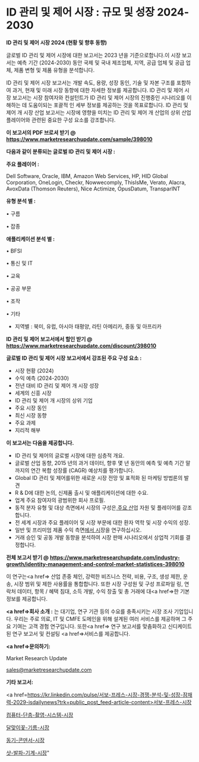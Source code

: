 # ID 관리 및 제어 시장 : 규모 및 성장 2024-2030

<strong>ID 관리 및 제어 시장 2024 (현황 및 향후 동향)</strong>

글로벌 ID 관리 및 제어 시장에 대한 보고서는 2023 년을 기준으로합니다.이 시장 보고서는 예측 기간 (2024-2030) 동안 국제 및 국내 제조업체, 지역, 공급 업체 및 공급 업체, 제품 변형 및 제품 유형을 분석합니다.

ID 관리 및 제어 시장 보고서는 개발 속도, 용량, 성장 동인, 기술 및 자본 구조를 포함하여 과거, 현재 및 미래 시장 동향에 대한 자세한 정보를 제공합니다. ID 관리 및 제어 시장 보고서는 시장 참여자와 컨설턴트가 ID 관리 및 제어 시장의 진행중인 시나리오를 이해하는 데 도움이되는 포괄적 인 세부 정보를 제공하는 것을 목표로합니다. ID 관리 및 제어 개 시장 산업 보고서는 시장에 영향을 미치는 ID 관리 및 제어 개 산업의 상위 산업 플레이어와 관련된 중요한 구성 요소를 강조합니다.



<strong>이 보고서의 PDF 브로셔 받기 @ <a href=https://www.marketresearchupdate.com/sample/398010>https://www.marketresearchupdate.com/sample/398010</a></strong>



<strong>다음과 같이 분류되는 글로벌 ID 관리 및 제어 시장 :</strong>



<strong>주요 플레이어 :</strong>

Dell Software, Oracle, IBM, Amazon Web Services, HP, HID Global Corporation, OneLogin, Checkr, Nowwecomply, ThisIsMe, Verato, Alacra, AvoxData (Thomson Reuters), Nice Actimize, OpusDatum, TransparINT



<strong>유형 분석 별 :</strong>

• 구름

• 잡종



<strong>애플리케이션 분석 별 :</strong>

• BFSI

• 통신 및 IT

• 교육

• 공공 부문

• 조작

• 기타

<ul>
  <li>지역별 : 북미, 유럽, 아시아 태평양, 라틴 아메리카, 중동 및 아프리카</li>
</ul>


<strong>ID 관리 및 제어 보고서에서 할인 받기 @ <a href=https://www.marketresearchupdate.com/discount/398010>https://www.marketresearchupdate.com/discount/398010</a></strong>



<strong>글로벌 ID 관리 및 제어 시장 보고서에서 강조된 주요 구성 요소 :</strong>
<ul>
  <li>시장 현황 (2024)</li>
  <li>수익 예측 (2024-2030)</li>
  <li>전년 대비 ID 관리 및 제어 개 시장 성장</li>
  <li>세계의 신흥 시장</li>
  <li>ID 관리 및 제어 개 시장의 상위 기업</li>
  <li>주요 시장 동인</li>
  <li>최신 시장 동향</li>
  <li>주요 과제</li>
  <li>지리적 해부</li>
</ul>


<strong>이 보고서는 다음을 제공합니다.</strong>
<ul>
  <li>ID 관리 및 제어의 글로벌 시장에 대한 심층적 개요.</li>
  <li>글로벌 산업 동향, 2015 년의 과거 데이터, 향후 몇 년 동안의 예측 및 예측 기간 말까지의 연간 복합 성장률 (CAGR) 예상치를 평가합니다.</li>
  <li>Global ID 관리 및 제어를위한 새로운 시장 전망 및 표적화 된 마케팅 방법론의 발견</li>
  <li>R &amp; D에 대한 논의, 신제품 출시 및 애플리케이션에 대한 수요.</li>
  <li>업계 주요 참여자의 광범위한 회사 프로필.</li>
  <li>동적 분자 유형 및 대상 측면에서 시장의 구성은<a href=> 주요 산</a>업 자원 및 플레이어를 강조합니다.</li>
  <li>전 세계 시장과 주요 플레이어 및 시장 부문에 대한 환자 역학 및 시장 수익의 성장.</li>
  <li>일반 및 프리미엄 제품 수익 측면<a href=>에서 시</a>장을 연구하십시오.</li>
  <li>거래 승인 및 공동 개발 동향을 분석하여 시장 판매 시나리오에서 상업적 기회를 결정합니다.</li>
</ul>



<strong>전체 보고서 받기 @ <a href=https://www.marketresearchupdate.com/industry-growth/identity-management-and-control-market-statistices-398010>https://www.marketresearchupdate.com/industry-growth/identity-management-and-control-market-statistices-398010</a></strong>

이 연구는<a href=> 산업 존중</a> 체인, 강력한 비즈니스 전략, 비용, 구조, 생성 제한, 운송, 시장 범위 및 제한 사용률을 통합합니다. 또한 시장 구성원 및 구성 프로파일 링, 연락처 데이터, 항목 / 혜택 침대, 소득 개발, 수익 창출 및 총 거래에 대<a href=>한 기본 </a>정보를 제공합니다.



<strong><a href=>회사 소</a>개 :</strong>
는 대기업, 연구 기관 등의 수요를 충족시키는 시장 조사 기업입니다. 우리는 주로 의료, IT 및 CMFE 도메인을 위해 설계된 여러 서비스를 제공하며 그 주요 기여는 고객 경험 연구입니다. 또한<a href=> 연구 보</a>고서를 맞춤화하고 신디케이트 된 연구 보고서 및 컨설팅 <a href=>서비스</a>를 제공합니다.



<strong><a href=>문의하기:</a></strong>

Market Research Update

sales@marketresearchupdate.com



<strong>기타 보고서:</strong>

<a href=https://kr.linkedin.com/pulse/서보-프레스-시장-경쟁-분석-및-성장-잠재력-2029-isdailynews?trk=public_post_feed-article-content>서보-프레스-시장</a>

<a href=https://www.linkedin.com/pulse/컴퓨터-단층-촬영-시스템-시장-동향-및-성장-전망-trendsetters-talk-360-analysis-1f/>컴퓨터-단층-촬영-시스템-시장</a>

<a href=https://www.linkedin.com/pulse/달맞이꽃-기름-시장-규모-및-성장-2023-consumer-connection-compendium-ana-okfff/>달맞이꽃-기름-시장</a>

<a href=https://www.linkedin.com/pulse/동기-콘덴서-시장-규모-및-성장-2023-survey-savvy-insights-360-analysis-cvwmf/>동기-콘덴서-시장</a>

<a href=https://www.linkedin.com/pulse/샷-발파-기계-시장-진입-전략-및-위험-평가2030년-market-matrix-musings-analysis-frljc/>샷-발파-기계-시장</a>"
